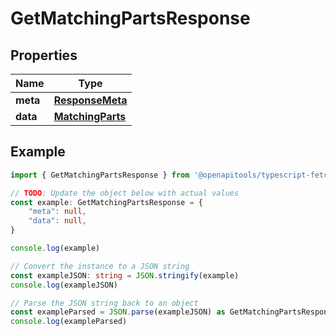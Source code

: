 
# GetMatchingPartsResponse


## Properties

Name | Type
------------ | -------------
**meta** | [**ResponseMeta**](ResponseMeta.md)
**data** | [**MatchingParts**](MatchingParts.md)

## Example

```typescript
import { GetMatchingPartsResponse } from '@openapitools/typescript-fetch-petstore'

// TODO: Update the object below with actual values
const example: GetMatchingPartsResponse = {
    "meta": null,
    "data": null,
}

console.log(example)

// Convert the instance to a JSON string
const exampleJSON: string = JSON.stringify(example)
console.log(exampleJSON)

// Parse the JSON string back to an object
const exampleParsed = JSON.parse(exampleJSON) as GetMatchingPartsResponse
console.log(exampleParsed)
```


